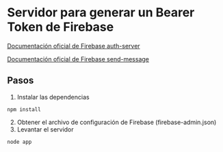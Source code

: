 # Servidor para generar un Bearer Token de Firebase

[Documentación oficial de Firebase auth-server](https://firebase.google.com/docs/cloud-messaging/auth-server)

[Documentación oficial de Firebase send-message](https://firebase.google.com/docs/cloud-messaging/send-message?hl=ko#rest)

## Pasos

1. Instalar las dependencias
```
npm install
```

2. Obtener el archivo de configuración de Firebase (firebase-admin.json)
3. Levantar el servidor
```
node app
```





